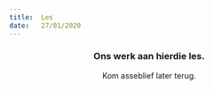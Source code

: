 ```yaml
---
title:  Les
date:   27/01/2020
---
```


### <center>Ons werk aan hierdie les.</center>
<center>Kom asseblief later terug.</center>
